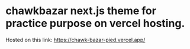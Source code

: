 # chawkbazar next.js theme for practice purpose on vercel hosting.

Hosted on this link: https://chawk-bazar-pied.vercel.app/
